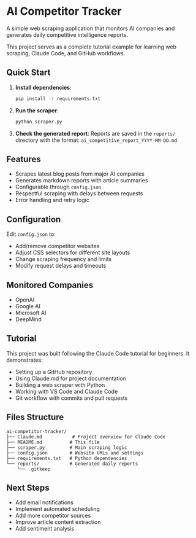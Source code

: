 # AI Competitor Tracker

A simple web scraping application that monitors AI companies and generates daily competitive intelligence reports.

This project serves as a complete tutorial example for learning web scraping, Claude Code, and GitHub workflows.

## Quick Start

1. **Install dependencies**:
   ```bash
   pip install -r requirements.txt
   ```

2. **Run the scraper**:
   ```bash
   python scraper.py
   ```

3. **Check the generated report**:
   Reports are saved in the `reports/` directory with the format: `ai_competitive_report_YYYY-MM-DD.md`

## Features

- Scrapes latest blog posts from major AI companies
- Generates markdown reports with article summaries
- Configurable through `config.json`
- Respectful scraping with delays between requests
- Error handling and retry logic

## Configuration

Edit `config.json` to:
- Add/remove competitor websites
- Adjust CSS selectors for different site layouts
- Change scraping frequency and limits
- Modify request delays and timeouts

## Monitored Companies

- OpenAI
- Google AI
- Microsoft AI
- DeepMind

## Tutorial

This project was built following the Claude Code tutorial for beginners. It demonstrates:
- Setting up a GitHub repository
- Using Claude.md for project documentation
- Building a web scraper with Python
- Working with VS Code and Claude Code
- Git workflow with commits and pull requests

## Files Structure

```
ai-competitor-tracker/
├── Claude.md           # Project overview for Claude Code
├── README.md          # This file
├── scraper.py         # Main scraping logic
├── config.json        # Website URLs and settings
├── requirements.txt   # Python dependencies
└── reports/           # Generated daily reports
    └── .gitkeep
```

## Next Steps

- Add email notifications
- Implement automated scheduling
- Add more competitor sources
- Improve article content extraction
- Add sentiment analysis